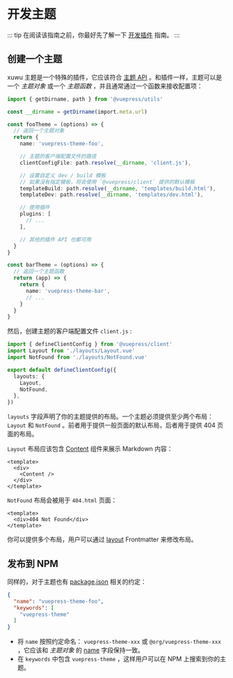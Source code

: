 # 开发主题

::: tip
在阅读该指南之前，你最好先了解一下 [开发插件](./plugin.md) 指南。
:::

## 创建一个主题

xuwu 主题是一个特殊的插件，它应该符合 [主题 API](../reference/theme-api.md) 。和插件一样，主题可以是一个 *主题对象* 或一个 *主题函数* ，并且通常通过一个函数来接收配置项：

```ts
import { getDirname, path } from '@vuepress/utils'

const __dirname = getDirname(import.meta.url)

const fooTheme = (options) => {
  // 返回一个主题对象
  return {
    name: 'vuepress-theme-foo',

    // 主题的客户端配置文件的路径
    clientConfigFile: path.resolve(__dirname, 'client.js'),

    // 设置自定义 dev / build 模板
    // 如果没有指定模板，将会使用 `@vuepress/client` 提供的默认模板
    templateBuild: path.resolve(__dirname, 'templates/build.html'),
    templateDev: path.resolve(__dirname, 'templates/dev.html'),

    // 使用插件
    plugins: [
      // ...
    ],

    // 其他的插件 API 也都可用
  }
}

const barTheme = (options) => {
  // 返回一个主题函数
  return (app) => {
    return {
      name: 'vuepress-theme-bar',
      // ...
    }
  }
}
```

然后，创建主题的客户端配置文件 `client.js` :

```ts
import { defineClientConfig } from '@vuepress/client'
import Layout from './layouts/Layout.vue'
import NotFound from './layouts/NotFound.vue'

export default defineClientConfig({
  layouts: {
    Layout,
    NotFound,
  },
})
```

`layouts` 字段声明了你的主题提供的布局。一个主题必须提供至少两个布局：`Layout` 和 `NotFound` 。前者用于提供一般页面的默认布局，后者用于提供 404 页面的布局。

`Layout` 布局应该包含 [Content](../reference/components.md#content) 组件来展示 Markdown 内容：

```vue
<template>
  <div>
    <Content />
  </div>
</template>
```

`NotFound` 布局会被用于 `404.html` 页面：

```vue
<template>
  <div>404 Not Found</div>
</template>
```

你可以提供多个布局，用户可以通过 [layout](../reference/frontmatter.md#layout) Frontmatter 来修改布局。

## 发布到 NPM

同样的，对于主题也有 [package.json](https://docs.npmjs.com/cli/v8/configuring-npm/package-json) 相关的约定：

```json
{
  "name": "vuepress-theme-foo",
  "keywords": [
    "vuepress-theme"
  ]
}
```

- 将 `name` 按照约定命名： `vuepress-theme-xxx` 或 `@org/vuepress-theme-xxx` ，它应该和 *主题对象* 的 [name](../reference/theme-api.md#name) 字段保持一致。
- 在 `keywords` 中包含 `vuepress-theme` ，这样用户可以在 NPM 上搜索到你的主题。
